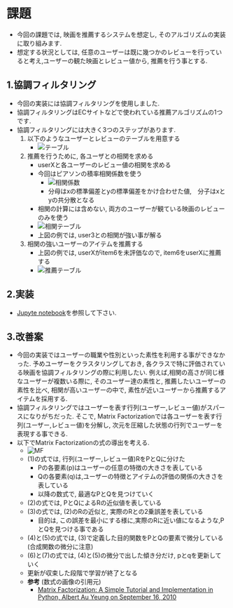 # 課題
- 今回の課題では, 映画を推薦するシステムを想定し, そのアルゴリズムの実装に取り組みます.
- 想定する状況としては, 任意のユーザーは既に幾つかのレビューを行っていると考え,ユーザーの観た映画とレビュー値から, 推薦を行う事とする.

## 1.協調フィルタリング
- 今回の実装には協調フィルタリングを使用しました.
- 協調フィルタリングはECサイトなどで使われている推薦アルゴリズムの1つです.
- 協調フィルタリングには大きく3つのステップがあります.
	1. 以下のようなユーザーとレビューのテーブルを用意する
		- ![テーブル](https://gyazo.com/fba80e39258f6bf994012b2da10e62f9.png)
	2. 推薦を行うために, 各ユーザとの相関を求める
		- userXと各ユーザーのレビュー値の相関を求める
		- 今回はピアソンの積率相関係数を使う
			- ![相関係数](https://gyazo.com/75368d8bd9fb0246a6c343376b543a20.png)
			- 分母はxの標準偏差とyの標準偏差をかけ合わせた値,　分子はxとyの共分散となる
		- 相関の計算には含めない, 両方のユーザーが観ている映画のレビューのみを使う
		- ![相関テーブル](https://gyazo.com/397422fe136f18aae6189e74f605b8f9.png)
		- 上図の例では, user3との相関が強い事が解る
	3. 相関の強いユーザーのアイテムを推薦する
		- 上図の例では, userXがitem6を未評価なので, item6をuserXに推薦する
		- ![推薦テーブル](https://gyazo.com/bc92b5646e8c300f6da8424d06919140.png)

## 2.実装
- [Jupyte notebook](https://github.com/ohmuraken/vasily_intern_challenge/blob/master/vasily_intern_challenge.ipynb)を参照して下さい.

## 3.改善案
- 今回の実装ではユーザーの職業や性別といった素性を利用する事ができなかった. 予めユーザーをクラスタリングしておき, 各クラスで特に評価されている映画を協調フィルタリングの際に利用したい. 例えば,相関の高さが同じ様なユーザーが複数いる際に, そのユーザー達の素性と, 推薦したいユーザーの素性を比べ, 相関が高いユーザーの中で, 素性が近いユーザーから推薦するアイテムを採用する. 
- 協調フィルタリングではユーザーを表す行列(ユーザー,レビュー値)がスパースになりがちだった. そこで, Matrix Factorizationでは各ユーザーを表す行列(ユーザー,レビュー値)を分解し, 次元を圧縮した状態の行列でユーザーを表現する事できる.
- 以下でMatrix Factorizationの式の導出を考える.
	- ![MF](https://gyazo.com/5dcd04d9de3ea4d1e355c9d1a62cd366.png)
	- (1)の式では, 行列(ユーザー,レビュー値)RをPとQに分けた
		- Pの各要素(p)はユーザーの任意の特徴の大きさを表している
		- Qの各要素(q)は,ユーザーの特徴とアイテムの評価の関係の大きさを表している
		- 以降の数式で, 最適なPとQを見つけていく
	- (2)の式では, PとQによるRの近似値を表している
	- (3)の式では, (2)のRの近似と, 実際のRとの2乗誤差を表している
		- 目的は, この誤差を最小にする様に,実際のRに近い値になるような,PとQを見つける事である
	- (4)と(5)の式では, (3)で定義した目的関数をPとQの要素で微分している (合成関数の微分に注意)
	- (6)と(7)の式では, (4)と(5)の微分で出した傾き分だけ, pとqを更新していく
	- 更新が収束した段階で学習が終了となる
	- **参考** (数式の画像の引用元)
		- [Matrix Factorization: A Simple Tutorial and Implementation in Python,  Albert Au Yeung on September 16, 2010](http://www.quuxlabs.com/blog/2010/09/matrix-factorization-a-simple-tutorial-and-implementation-in-python/)
